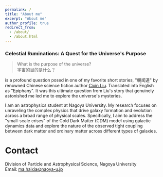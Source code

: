 ```yaml
---
permalink: /
title: "About me"
excerpt: "About me"
author_profile: true
redirect_from: 
  - /about/
  - /about.html
---
```



### Celestial Ruminations: A Quest for the Universe's Purpose

> What is the purpose of the universe? <br> 宇宙的目的是什么？

is a profound question posed in one of my favorite short stories, "朝闻道" by renowned Chinese science fiction author [Cixin Liu](https://en.wikipedia.org/wiki/Liu_Cixin). Translated into English as "Epiphany". It was this ultimate question from Liu's story that genuinely astonished me led me to explore the universe's mysteries.

<!-- <font color="#75ACC0">As an astrophysics student</font> -->
I am an astrophysics student at Nagoya University.
My research focuses on unraveling the complex physics that drive galaxy formation and evolution across a broad range of physical scales. Specifically, I aim to address the "small-scale crises" of the Cold Dark Matter (CDM) model using galactic dynamics data and explore the nature of the observed tight coupling between dark matter and ordinary matter across different types of galaxies.

# Contact

Division of Particle and Astrophysical Science, Nagoya University <br>
Email: ma.haixia@naoya-u.jp